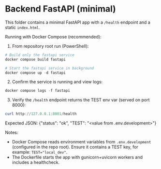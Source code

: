 # Backend FastAPI (minimal)

This folder contains a minimal FastAPI app with a `/health` endpoint and a static `index.html`.

Running with Docker Compose (recommended):

1. From repository root run (PowerShell):

```powershell
# Build only the fastapi service
docker compose build fastapi

# Start the fastapi service in background
docker compose up -d fastapi
```

2. Confirm the service is running and view logs:

```powershell
docker compose logs -f fastapi
```

3. Verify the `/health` endpoint returns the TEST env var (served on port 8000):

```powershell
curl http://127.0.0.1:8001/health
```

Expected JSON: {"status": "ok", "TEST": "<value from .env.development>"}

Notes:
- Docker Compose reads environment variables from `.env.development` (configured in the repo root). Ensure it contains a TEST key, for example: `TEST="local_dev"`.
- The Dockerfile starts the app with gunicorn+uvicorn workers and includes a healthcheck.
